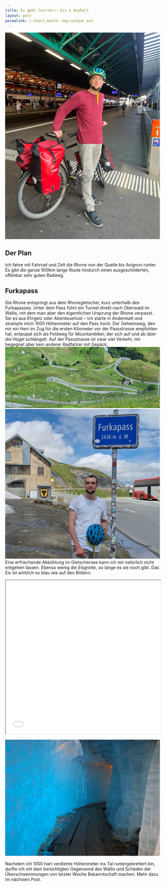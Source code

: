 ```yaml
---
title: Es geht los!<br>– Eis & Asphalt
layout: post
permalink: /:short_month-:day:output_ext
---
```

![](assets/IMG-20240705-WA0001.jpg)


## Der Plan
Ich fahre mit Fahrrad und Zelt die Rhone von der Quelle bis Avignon runter. Es gibt die ganze 900km lange Route hindurch einen ausgeschilderten, offenbar sehr guten Radweg.
## Furkapass
Die Rhone entspringt aus dem Rhonegletscher, kurz unterhalb des Furkapasses. Unter dem Pass führt ein Tunnel direkt nach Oberwald im Wallis, mit dem man aber den eigentlichen Ursprung der Rhone verpasst. Sei es aus Ehrgeiz oder Abenteuerlust – ich starte in Andermatt und strample mich 1000 Höhenmeter auf den Pass hoch. Der Geheimweg, den mir ein Herr im Zug für die ersten Kilometer vor der Passstrasse empfohlen hat, entpuppt sich als Feldweg für Mountainbiker, der sich auf und ab über die Hügel schlängelt. Auf der Passstrasse ist zwar viel Verkehr, mir begegnet aber kein anderer Radfahrer mit Gepäck.
![](assets/20240705_125301.jpg)
![wer findet den FCW-Sticker?](assets/20240705_145136.jpg)
Eine erfrischende Abkühlung im Gletschersee kann ich mir natürlich nicht entgehen lassen. Ebenso wenig die *Eisgrotte*, so lange es sie noch gibt. Das Eis ist wirklich so blau wie auf den Bildern.
<iframe src="assets/rhonegletscher.mp4" style="height: 500px; width: 100%;"></iframe>

![](assets/20240705_160601.jpg)

Nachdem ich 1000 hart verdiente Höhenmeter ins Tal runtergebrettert bin, durfte ich mit dem berüchtigten Gegenwind des Wallis und Schäden der Überschwemmungen von letzter Woche Bekanntschaft machen. Mehr dazu im nächsten Post.